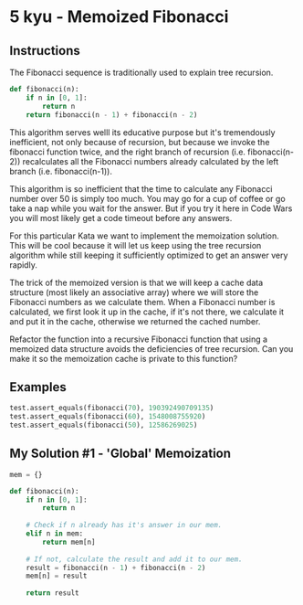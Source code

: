 # 5 kyu - Memoized Fibonacci
## Instructions
The Fibonacci sequence is traditionally used to explain tree recursion.

```python
def fibonacci(n):
    if n in [0, 1]:
        return n
    return fibonacci(n - 1) + fibonacci(n - 2)
```

This algorithm serves welll its educative purpose but it's tremendously inefficient, not only because of recursion, but because we invoke the fibonacci function twice, and the right branch of recursion (i.e. fibonacci(n-2)) recalculates all the Fibonacci numbers already calculated by the left branch (i.e. fibonacci(n-1)).

This algorithm is so inefficient that the time to calculate any Fibonacci number over 50 is simply too much. You may go for a cup of coffee or go take a nap while you wait for the answer. But if you try it here in Code Wars you will most likely get a code timeout before any answers.

For this particular Kata we want to implement the memoization solution. This will be cool because it will let us keep using the tree recursion algorithm while still keeping it sufficiently optimized to get an answer very rapidly.

The trick of the memoized version is that we will keep a cache data structure (most likely an associative array) where we will store the Fibonacci numbers as we calculate them. When a Fibonacci number is calculated, we first look it up in the cache, if it's not there, we calculate it and put it in the cache, otherwise we returned the cached number.

Refactor the function into a recursive Fibonacci function that using a memoized data structure avoids the deficiencies of tree recursion. Can you make it so the memoization cache is private to this function?

## Examples
```python
test.assert_equals(fibonacci(70), 190392490709135)
test.assert_equals(fibonacci(60), 1548008755920)
test.assert_equals(fibonacci(50), 12586269025)
```

## My Solution #1 - 'Global' Memoization
```python
mem = {}

def fibonacci(n):
    if n in [0, 1]:
        return n
    
    # Check if n already has it's answer in our mem.
    elif n in mem:
        return mem[n]
    
    # If not, calculate the result and add it to our mem.
    result = fibonacci(n - 1) + fibonacci(n - 2)
    mem[n] = result
    
    return result
```